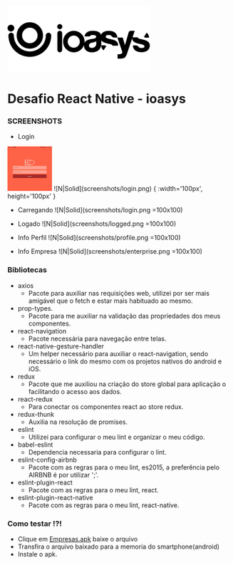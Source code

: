 ![N|Solid](logo_ioasys.png)

# Desafio React Native - ioasys


### SCREENSHOTS ###

* Login
<img src="screenshots/login.png" alt="drawing" style="width:100px;height:100px"/>
![N|Solid](screenshots/login.png) { :width='100px', height='100px' }

* Carregando
![N|Solid](screenshots/login.png  =100x100)

* Logado
![N|Solid](screenshots/logged.png  =100x100)

* Info Perfil 
![N|Solid](screenshots/profile.png  =100x100)

* Info Empresa
![N|Solid](screenshots/enterprise.png  =100x100)



### Bibliotecas

* axios
	- Pacote para auxiliar nas requisições web, utilizei por ser mais amigável que o fetch e estar mais habituado ao mesmo.
* prop-types.
	- Pacote para me auxiliar na validação das propriedades dos meus componentes.
* react-navigation
	- Pacote necessária para navegação entre telas.
* react-native-gesture-handler
	- Um helper necessário para auxiliar o react-navigation, sendo necessário o link do mesmo com os projetos nativos do android e iOS.
* redux
	- Pacote que me auxiliou na criação do store global para aplicação o facilitando o acesso aos dados.
* react-redux
	- Para conectar os componentes react ao store redux.
* redux-thunk
	- Auxilia na resolução de promises.
* eslint
	- Utilizei para configurar o meu lint e organizar o meu código.
* babel-eslint
	- Dependencia necessaria para configurar o lint.
* eslint-config-airbnb
	- Pacote com as regras para o meu lint, es2015, a preferência pelo AIRBNB é por utilizar ';'.
* eslint-plugin-react
	- Pacote com as regras para o meu lint, react.
* eslint-plugin-react-native
	- Pacote com as regras para o meu lint, react-native.


### Como testar !?!

- Clique em [Empresas.apk](https://bitbucket.org/tassiomarcos/empresas-react-native/raw/5cadae26b0ea783c3a715b7cf0fb4175ebefe502/Empresas.apk) baixe o arquivo
- Transfira o arquivo baixado para a memoria do smartphone(android)
- Instale o apk.
